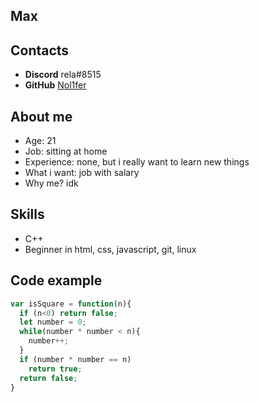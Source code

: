 ## Max
## Contacts
- **Discord** rela#8515
- **GitHub** [Nol1fer](https://github.com/Nol1fer)

## About me
- Age: 21
- Job: sitting at home
- Experience: none, but i really want to learn new things
- What i want: job with salary
- Why me? idk

## Skills
- C++
- Beginner in html, css, javascript, git, linux

## Code example
```JavaScript
var isSquare = function(n){
  if (n<0) return false;
  let number = 0;
  while(number * number < n){
    number++;
  }
  if (number * number == n)
    return true;
  return false;
}
```
